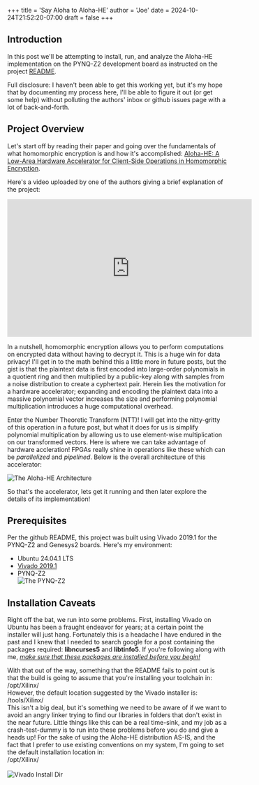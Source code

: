 +++
title = 'Say Aloha to Aloha-HE'
author = 'Joe'
date = 2024-10-24T21:52:20-07:00
draft = false
+++

## Introduction

In this post we'll be attempting to install, run, and analyze the Aloha-HE implementation on the PYNQ-Z2 development board as instructed on the project [README](https://github.com/flokrieger/Aloha-HE).

Full disclosure: I haven't been able to get this working yet, but it's my hope that by documenting my process here, I'll be able to figure it out (or get some help) without polluting the authors' inbox or github issues page with a lot of back-and-forth.

## Project Overview
Let's start off by reading their paper and going over the fundamentals of what homomorphic encryption is and how it's accomplished: [Aloha-HE: A Low-Area Hardware Accelerator for Client-Side Operations in Homomorphic Encryption](https://eprint.iacr.org/2023/1736).

Here's a video uploaded by one of the authors giving a brief explanation of the project:
<center>
<iframe width="560" height="315" src="https://www.youtube.com/embed/Au-IJVezyzw?si=rIyFNYqeEwrSAT3Z" title="YouTube video player" frameborder="0" allow="accelerometer; autoplay; clipboard-write; encrypted-media; gyroscope; picture-in-picture; web-share" referrerpolicy="strict-origin-when-cross-origin" allowfullscreen></iframe>
</center>

In a nutshell, homomorphic encryption allows you to perform computations on encrypted data without having to decrypt it.
This is a huge win for data privacy! I'll get in to the math behind this a little more in future posts, but the gist is that the plaintext data is first encoded into large-order polynomials in a quotient ring and then multiplied by a public-key along with samples from a noise distribution to create a cyphertext pair. Herein lies the motivation for a hardware accelerator; expanding and encoding the plaintext data into a massive polynomial vector increases the size and performing polynomial multiplication introduces a huge computational overhead.

Enter the Number Theoretic Transform (NTT)! I will get into the nitty-gritty of this operation in a future post, but what it does for us is simplify polynomial multiplication by allowing us to use element-wise multiplication on our transformed vectors. Here is where we can take advantage of hardware accleration! FPGAs really shine in operations like these which can be *parallelized* and *pipelined*. Below is the overall architecture of this accelerator:

![The Aloha-HE Architecture](/aloha-he-architecture.PNG)

So that's the accelerator, lets get it running and then later explore the details of its implementation!

## Prerequisites
Per the github README, this project was built using Vivado 2019.1 for the PYNQ-Z2 and Genesys2 boards.
Here's my environment:
- Ubuntu 24.04.1 LTS
- [Vivado 2019.1](https://www.xilinx.com/member/forms/download/xef-vivado.html?filename=Xilinx_Vivado_SDK_2019.1_0524_1430.tar.gz)
- PYNQ-Z2 \
![The PYNQ-Z2](/PYNQZ2.jpeg)

## Installation Caveats

Right off the bat, we run into some problems. First, installing Vivado on Ubuntu has been a fraught endeavor for years; at a certain point the installer will just hang. Fortunately this is a headache I have endured in the past and I knew that I needed to search google for a post containing the packages required: **libncurses5** and **libtinfo5**. If you're following along with me, <u>*make sure that these packages are installed before you begin!*</u>

With that out of the way, something that the README fails to point out is that the build is going to assume that you're installing your toolchain in: \
/opt/Xilinx/ \
However, the default location suggested by the Vivado installer is: \
/tools/Xilinx/ \
This isn't a big deal, but it's something we need to be aware of if we want to avoid an angry linker trying to find our libraries in folders that don't exist in the near future. Little things like this can be a real time-sink, and my job as a crash-test-dummy is to run into these problems before you do and give a heads up! For the sake of using the Aloha-HE distribution AS-IS, and the fact that I prefer to use existing conventions on my system, I'm going to set the default installation location in: \
/opt/Xilinx/ \
\
![Vivado Install Dir](/vivado_install.png)
